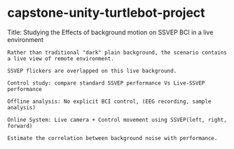 # capstone-unity-turtlebot-project
Title: Studying the Effects of background motion on SSVEP BCI in a live environment 

    Rather than traditional "dark" plain background, the scenario contains a live view of remote environment. 

    SSVEP flickers are overlapped on this live background. 

    Control study: compare standard SSVEP performance Vs Live-SSVEP performance 

    Offline analysis: No explicit BCI control, (EEG recording, sample analysis) 

    Online System: Live camera + Control movement using SSVEP(left, right, forward) 

    Estimate the correlation between background noise with performance. 

